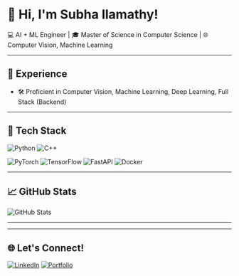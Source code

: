 # 👋 Hi, I'm Subha Ilamathy!

 💻 AI + ML Engineer | 🎓 Master of Science in Computer Science | 🌐 Computer Vision, Machine Learning

---

## 🚀 Experience
- 🛠️ Proficient in Computer Vision, Machine Learning, Deep Learning, Full Stack (Backend)

---

## 🧰 Tech Stack
![Python](https://img.shields.io/badge/-Python-black?style=flat-square&logo=python)
![C++](https://img.shields.io/badge/-Python-black?style=flat-square&logo=c++)

![PyTorch](https://img.shields.io/badge/-PyTorch-black?style=flat-square&logo=pytorch)
![TensorFlow](https://img.shields.io/badge/-TensorFlow-black?style=flat-square&logo=tensorflow)
![FastAPI](https://img.shields.io/badge/-FastAPI-black?style=flat-square&logo=fastapi)
![Docker](https://img.shields.io/badge/-Docker-black?style=flat-square&logo=docker)

---

## 📈 GitHub Stats
![GitHub Stats](https://github-readme-stats.vercel.app/api?username=subha-ilamathy&show_icons=true&theme=dracula)

---

---

## 🌐 Let's Connect!
[![LinkedIn](https://img.shields.io/badge/-LinkedIn-0A66C2?style=flat-square&logo=linkedin&logoColor=white)](https://www.linkedin.com/in/silamathy/)
[![Portfolio](https://img.shields.io/badge/-Portfolio-black?style=flat-square&logo=github)]([https://github.com/subha-ilamathy](https://grizzled-ocelot-c93.notion.site/Subha-Ilamathy-s-Portfolio-dc371181775945299467f9480a2b019b))

